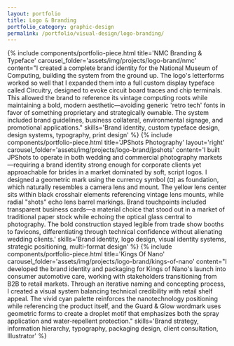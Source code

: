 ```yaml
---
layout: portfolio
title: Logo & Branding
portfolio_category: graphic-design
permalink: /portfolio/visual-design/logo-branding/
---
```


{% include components/portfolio-piece.html
   title='NMC Branding &amp; Typeface'
   carousel_folder='assets/img/projects/logo-brand/nmc'
   content="I created a complete brand identity for the National Museum of Computing, building the system from the ground up. The logo's letterforms worked so well that I expanded them into a full custom display typeface called Circuitry, designed to evoke circuit board traces and chip terminals. This allowed the brand to reference its vintage computing roots while maintaining a bold, modern aesthetic—avoiding generic 'retro tech' fonts in favor of something proprietary and strategically ownable. The system included brand guidelines, business collateral, environmental signage, and promotional applications."
   skills='Brand identity, custom typeface design, design systems, typography, print design'
%}
{% include components/portfolio-piece.html
   title='JPShots Photography'
   layout='right'
   carousel_folder='assets/img/projects/logo-brand/jpshots'
   content='I built JPShots to operate in both wedding and commercial photography markets—requiring a brand identity strong enough for corporate clients yet approachable for brides in a market dominated by soft, script logos. I designed a geometric mark using the currency symbol (¤) as foundation, which naturally resembles a camera lens and mount. The yellow lens center sits within black crosshair elements referencing vintage lens mounts, while radial "shots" echo lens barrel markings. Brand touchpoints included transparent business cards—a material choice that stood out in a market of traditional paper stock while echoing the optical glass central to photography. The bold construction stayed legible from trade show booths to favicons, differentiating through technical confidence without alienating wedding clients.'
   skills='Brand identity, logo design, visual identity systems, strategic positioning, multi-format design'
%}
{% include components/portfolio-piece.html
   title='Kings Of Nano'
   carousel_folder='assets/img/projects/logo-brand/kings-of-nano'
   content="I developed the brand identity and packaging for Kings of Nano's launch into consumer automotive care, working with stakeholders transitioning from B2B to retail markets. Through an iterative naming and concepting process, I created a visual system balancing technical credibility with retail shelf appeal. The vivid cyan palette reinforces the nanotechnology positioning while referencing the product itself, and the Guard & Glow wordmark uses geometric forms to create a droplet motif that emphasizes both the spray application and water-repellent protection."
   skills='Brand strategy, information hierarchy, typography, packaging design, client consultation, Illustrator'
%}
<!--plan:
[x] NMC: Custom font, complete system
[x] JPShots: Professional, implemented, multi-touchpoint
[x] Guard & Glow: Product integration, photography
[ ] Salon Grafix: Clean, industry-appropriate, package redesign
[ ] VWKC: Professional services, straightforward
->